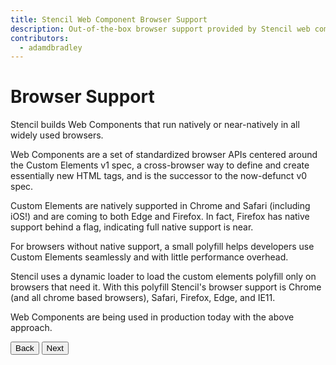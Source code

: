 ```yaml
---
title: Stencil Web Component Browser Support
description: Out-of-the-box browser support provided by Stencil web components.
contributors:
  - adamdbradley
---
```


# Browser Support

Stencil builds Web Components that run natively or near-natively in all widely used browsers.

Web Components are a set of standardized browser APIs centered around the Custom Elements v1 spec, a cross-browser way to define and create essentially new HTML tags, and is the successor to the now-defunct v0 spec.

Custom Elements are natively supported in Chrome and Safari (including iOS!) and are coming to both Edge
and Firefox. In fact, Firefox has native support behind a flag, indicating full native support is near.

For browsers without native support, a small polyfill helps developers use Custom Elements seamlessly and with little performance overhead.

Stencil uses a dynamic loader to load the custom elements polyfill only on browsers that need it. With this polyfill Stencil's browser support is Chrome (and all chrome based browsers), Safari, Firefox, Edge, and IE11.

Web Components are being used in production today with the above approach.

<stencil-route-link url="/docs/goals-and-objectives" router="#router" custom="true">
  <button class="pull-left btn btn--secondary">
    Back
  </button>
</stencil-route-link>

<stencil-route-link url="/docs/getting-started" router="#router" custom="true">
  <button class="pull-right btn btn--primary">
    Next
  </button>
</stencil-route-link>
